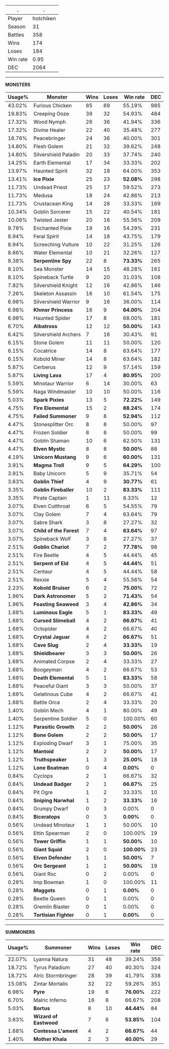 .|.
|-|-
Player|hotchiken
Season|31
Battles|358
Wins|174
Loses|184
Win rate|0.95
DEC|2064

---
**MONSTERS**

Usage%|Monster|Wins|Loses|Win rate|DEC|
-|-|-|-|-|-|
43.02%|Furious Chicken|85|69|55.19%|985|
19.83%|Creeping Ooze|39|32|54.93%|484|
17.32%|Wood Nymph|26|36|41.94%|336|
17.32%|Divine Healer|22|40|35.48%|277|
16.76%|Peacebringer|24|36|40.00%|301|
14.80%|Flesh Golem|21|32|39.62%|248|
14.80%|Silvershield Paladin|20|33|37.74%|240|
14.25%|Earth Elemental|17|34|33.33%|202|
13.97%|Haunted Spirit|32|18|64.00%|353|
13.41%|**Ice Pixie**|25|23|**52.08%**|298|
11.73%|Undead Priest|25|17|59.52%|273|
11.73%|Medusa|18|24|42.86%|213|
11.73%|Crustacean King|14|28|33.33%|169|
10.34%|Goblin Sorcerer|15|22|40.54%|181|
10.06%|Twisted Jester|20|16|55.56%|209|
9.78%|Enchanted Pixie|19|16|54.29%|231|
8.94%|Feral Spirit|14|18|43.75%|179|
8.94%|Screeching Vulture|10|22|31.25%|126|
8.66%|Water Elemental|10|21|32.26%|127|
8.38%|**Serpentine Spy**|22|8|**73.33%**|265|
8.10%|Sea Monster|14|15|48.28%|161|
8.10%|Spineback Turtle|9|20|31.03%|108|
7.82%|Silvershield Knight|12|16|42.86%|146|
7.26%|Skeleton Assassin|16|10|61.54%|175|
6.98%|Silvershield Warrior|9|16|36.00%|114|
6.98%|**Khmer Princess**|16|9|**64.00%**|204|
6.98%|Haunted Spider|17|8|68.00%|181|
6.70%|**Albatross**|12|12|**50.00%**|143|
6.42%|Silvershield Archers|7|16|30.43%|91|
6.15%|Stone Golem|11|11|50.00%|120|
6.15%|Cocatrice|14|8|63.64%|177|
6.15%|Kobold Miner|14|8|63.64%|182|
5.87%|Cerberus|12|9|57.14%|159|
5.87%|**Living Lava**|17|4|**80.95%**|200|
5.59%|Minotaur Warrior|6|14|30.00%|63|
5.59%|Naga Windmaster|10|10|50.00%|116|
5.03%|**Spark Pixies**|13|5|**72.22%**|149|
4.75%|**Fire Elemental**|15|2|**88.24%**|174|
4.75%|**Failed Summoner**|9|8|**52.94%**|112|
4.47%|Stonesplitter Orc|8|8|50.00%|97|
4.47%|Frozen Soldier|8|8|50.00%|99|
4.47%|Goblin Shaman|10|6|62.50%|131|
4.47%|**Elven Mystic**|8|8|**50.00%**|88|
4.19%|**Unicorn Mustang**|9|6|**60.00%**|131|
3.91%|**Magma Troll**|9|5|**64.29%**|100|
3.91%|Baby Unicorn|5|9|35.71%|54|
3.63%|**Goblin Thief**|4|9|**30.77%**|61|
3.35%|**Goblin Fireballer**|10|2|**83.33%**|111|
3.35%|Pirate Captain|1|11|8.33%|12|
3.07%|Elven Cutthroat|6|5|54.55%|79|
3.07%|Clay Golem|7|4|63.64%|79|
3.07%|Sabre Shark|3|8|27.27%|32|
3.07%|**Child of the Forest**|7|4|**63.64%**|97|
3.07%|Spineback Wolf|3|8|27.27%|37|
2.51%|**Goblin Chariot**|7|2|**77.78%**|98|
2.51%|Fire Beetle|4|5|44.44%|45|
2.51%|**Serpent of Eld**|4|5|**44.44%**|51|
2.51%|Centaur|4|5|44.44%|58|
2.51%|Rexxie|5|4|55.56%|54|
2.23%|**Kobold Bruiser**|6|2|**75.00%**|72|
1.96%|**Dark Astronomer**|5|2|**71.43%**|54|
1.96%|**Feasting Seaweed**|3|4|**42.86%**|34|
1.68%|**Luminous Eagle**|5|1|**83.33%**|49|
1.68%|**Cursed Slimeball**|4|2|**66.67%**|41|
1.68%|Octopider|4|2|66.67%|40|
1.68%|**Crystal Jaguar**|4|2|**66.67%**|51|
1.68%|**Cave Slug**|2|4|**33.33%**|19|
1.68%|**Shieldbearer**|3|3|**50.00%**|26|
1.68%|Animated Corpse|2|4|33.33%|27|
1.68%|Boogeyman|4|2|66.67%|53|
1.68%|**Death Elemental**|5|1|**83.33%**|58|
1.68%|Peaceful Giant|3|3|50.00%|37|
1.68%|Gelatinous Cube|4|2|66.67%|41|
1.68%|Battle Orca|2|4|33.33%|20|
1.40%|Goblin Mech|4|1|80.00%|49|
1.40%|Serpentine Soldier|5|0|100.00%|60|
1.12%|**Parasitic Growth**|2|2|**50.00%**|26|
1.12%|**Bone Golem**|2|2|**50.00%**|17|
1.12%|Exploding Dwarf|3|1|75.00%|35|
1.12%|**Mantoid**|2|2|**50.00%**|17|
1.12%|**Truthspeaker**|1|3|**25.00%**|18|
1.12%|**Lone Boatman**|0|4|**0.00%**|0|
0.84%|Cyclops|2|1|66.67%|32|
0.84%|**Undead Badger**|2|1|**66.67%**|25|
0.84%|Pit Ogre|1|2|33.33%|10|
0.84%|**Sniping Narwhal**|1|2|**33.33%**|16|
0.84%|Grumpy Dwarf|0|3|0.00%|0|
0.84%|**Biceratops**|0|3|**0.00%**|0|
0.56%|Undead Minotaur|1|1|50.00%|10|
0.56%|Ettin Spearman|2|0|100.00%|19|
0.56%|**Tower Griffin**|1|1|**50.00%**|10|
0.56%|**Giant Squid**|2|0|**100.00%**|23|
0.56%|**Elven Defender**|1|1|**50.00%**|7|
0.56%|**Orc Sergeant**|1|1|**50.00%**|19|
0.56%|Giant Roc|0|2|0.00%|0|
0.28%|Imp Bowman|1|0|100.00%|11|
0.28%|**Maggots**|0|1|**0.00%**|0|
0.28%|Beetle Queen|0|1|0.00%|0|
0.28%|Gremlin Blaster|0|1|0.00%|0|
0.28%|**Tortisian Fighter**|0|1|**0.00%**|0|

---
**SUMMONERS**

Usage%|Summoner|Wins|Loses|Win rate|DEC|
-|-|-|-|-|-|
22.07%|Lyanna Natura|31|48|39.24%|356|
18.72%|Tyrus Paladium|27|40|40.30%|324|
18.72%|Alric Stormbringer|28|39|41.79%|338|
15.08%|Zintar Mortalis|32|22|59.26%|351|
6.98%|**Pyre**|19|6|**76.00%**|222|
6.70%|Malric Inferno|16|8|66.67%|208|
5.03%|**Bortus**|8|10|**44.44%**|84|
3.63%|**Wizard of Eastwood**|7|6|**53.85%**|104|
1.68%|**Contessa L'ament**|4|2|**66.67%**|44|
1.40%|**Mother Khala**|2|3|**40.00%**|29|
